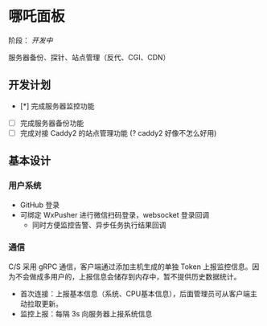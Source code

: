 # 哪吒面板

阶段： *开发中*

服务器备份、探针、站点管理（反代、CGI、CDN）

## 开发计划

- [*] 完成服务器监控功能
- [ ] 完成服务器备份功能
- [ ] 完成对接 Caddy2 的站点管理功能 (? caddy2 好像不怎么好用)

## 基本设计

### 用户系统

- GitHub 登录
- 可绑定 WxPusher 进行微信扫码登录，websocket 登录回调
  - 同时方便监控告警、异步任务执行结果回调

### 通信

C/S 采用 gRPC 通信，客户端通过添加主机生成的单独 Token 上报监控信息。因为不会做成多用户的，上报信息会储存到内存中，暂不提供历史数据统计。

- 首次连接：上报基本信息（系统、CPU基本信息），后面管理员可从客户端主动拉取更新。
- 监控上报：每隔 3s 向服务器上报系统信息
